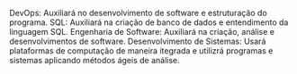 DevOps: Auxiliará no desenvolvimento de software e estruturação do programa. 
SQL: Auxiliará na criação de banco de dados e entendimento da linguagem SQL. 
Engenharia de Software: Auxiliará na criação, análise e desenvolvimentos de software. 
Desenvolvimento de Sistemas: Usará plataformas de computação de maneira itegrada e utilizrá programas e sistemas aplicando métodos ágeis de análise. 
